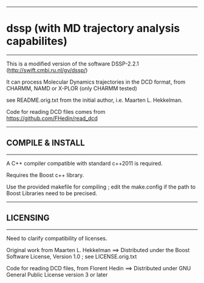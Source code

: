 ----------------------------------------------
# dssp (with MD trajectory analysis capabilites)
----------------------------------------------

This is a modified version of the software DSSP-2.2.1 (http://swift.cmbi.ru.nl/gv/dssp/)

It can process Molecular Dynamics trajectories in the DCD format, from CHARMM, NAMD or X-PLOR (only CHARMM tested)

see README.orig.txt from the initial author, i.e. Maarten L. Hekkelman.

Code for reading DCD files comes from https://github.com/FHedin/read_dcd

----------------------------------------------
## COMPILE & INSTALL
----------------------------------------------

A C++ compiler compatible with standard c++2011 is required.

Requires the Boost c++ library.

Use the provided makefile for compiling ; edit the make.config if the path to Boost Libraries need to be precised.

----------------------------------------------
## LICENSING
----------------------------------------------

Need to clarify compatibility of licenses.

Original work from Maarten L. Hekkelman ==> Distributed under the Boost Software License, Version 1.0 ; see LICENSE.orig.txt

Code for reading DCD files, from Florent Hedin ==>  Distributed under GNU General Public License version 3 or later
